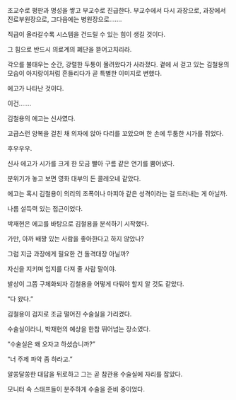 조교수로 평판과 명성을 쌓고 부교수로 진급한다. 부교수에서 다시 과장으로, 과장에서 진료부원장으로, 그다음에는 병원장으로…….

직급이 올라갈수록 시스템을 건드릴 수 있는 힘이 생길 것이다.

그 힘으로 반드시 의료계의 폐단을 뜯어고치리라.

각오를 불태우는 순간, 강렬한 두통이 몰려왔다가 사라졌다. 곁에 서 걷고 있는 김철용의 모습이 아지랑이처럼 흔들리다가 곧 특별한 이미지로 변했다.

에고가 나타난 것이다.

이건…….

김철용의 에고는 신사였다.

고급스런 양복을 걸친 채 의자에 앉아 다리를 꼬았으며 한 손에 두툼한 시가를 쥐었다.

후우우우.

신사 에고가 시가를 크게 한 모금 빨아 구름 같은 연기를 뿜어냈다.

분위기가 놓고 보면 영화 대부의 돈 콜레오네 같았다.

에고는 혹시 김철용이 의리의 조폭이나 마피아 같은 성격이라는 걸 드러내는 게 아닐까.

나름 설득력 있는 접근이었다.

박재현은 에고를 바탕으로 김철용을 분석하기 시작했다.

가만, 아까 배짱 있는 사람을 좋아한다고 하지 않았나?

그럼 지금 과장에게 필요한 건 돌격대장 아닐까?

자신을 지키며 입지를 다져 줄 사람 말이야.

발상이 그쯤 구체화되자 김철용을 어떻게 다뤄야 할지 알 것도 같았다.

“다 왔다.”

김철용이 검지로 조금 떨어진 수술실을 가리켰다.

수술실이라니, 박재현의 예상을 한참 뛰어넘는 장소였다.

“수술실은 왜 오자고 하셨습니까?”

“너 주제 파악 좀 하라고.”

알쏭달쏭한 대답을 뒤로하고 그는 곧 참관용 수술실에 자리를 잡았다.

모니터 속 스태프들이 분주하게 수술을 준비 중이었다.